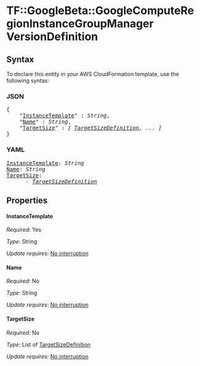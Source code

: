 # TF::GoogleBeta::GoogleComputeRegionInstanceGroupManager VersionDefinition

## Syntax

To declare this entity in your AWS CloudFormation template, use the following syntax:

### JSON

<pre>
{
    "<a href="#instancetemplate" title="InstanceTemplate">InstanceTemplate</a>" : <i>String</i>,
    "<a href="#name" title="Name">Name</a>" : <i>String</i>,
    "<a href="#targetsize" title="TargetSize">TargetSize</a>" : <i>[ <a href="targetsizedefinition.md">TargetSizeDefinition</a>, ... ]</i>
}
</pre>

### YAML

<pre>
<a href="#instancetemplate" title="InstanceTemplate">InstanceTemplate</a>: <i>String</i>
<a href="#name" title="Name">Name</a>: <i>String</i>
<a href="#targetsize" title="TargetSize">TargetSize</a>: <i>
      - <a href="targetsizedefinition.md">TargetSizeDefinition</a></i>
</pre>

## Properties

#### InstanceTemplate

_Required_: Yes

_Type_: String

_Update requires_: [No interruption](https://docs.aws.amazon.com/AWSCloudFormation/latest/UserGuide/using-cfn-updating-stacks-update-behaviors.html#update-no-interrupt)

#### Name

_Required_: No

_Type_: String

_Update requires_: [No interruption](https://docs.aws.amazon.com/AWSCloudFormation/latest/UserGuide/using-cfn-updating-stacks-update-behaviors.html#update-no-interrupt)

#### TargetSize

_Required_: No

_Type_: List of <a href="targetsizedefinition.md">TargetSizeDefinition</a>

_Update requires_: [No interruption](https://docs.aws.amazon.com/AWSCloudFormation/latest/UserGuide/using-cfn-updating-stacks-update-behaviors.html#update-no-interrupt)

